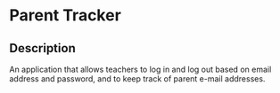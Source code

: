 # Parent Tracker

## Description

An application that allows teachers to log in and log out based on email address and password, and to keep track of parent e-mail addresses.
